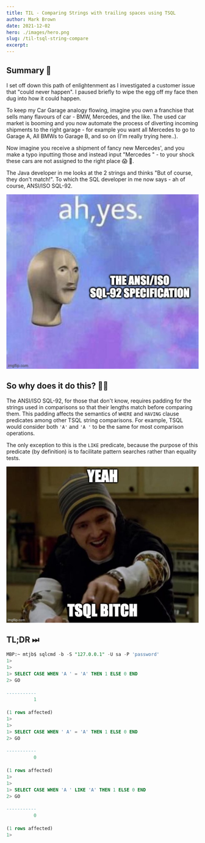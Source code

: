 ```yaml
---
title: TIL - Comparing Strings with trailing spaces using TSQL
author: Mark Brown
date: 2021-12-02
hero: ./images/hero.png
slug: /til-tsql-string-compare
excerpt: 
---
```


## Summary 📖
I set off down this path of enlightenment as I investigated a customer issue that "could never happen". I paused briefly to wipe the egg off my face then dug into how it could happen.

To keep my Car Garage analogy flowing, imagine you own a franchise that sells many flavours of car - BMW, Mercedes, and the like. The used car market is booming and you now automate the process of diverting incoming shipments to the right garage - for example you want all Mercedes to go to Garage A, All BMWs to Garage B, and so on (I'm really trying here..).

Now imagine you receive a shipment of fancy new Mercedes', and you make a typo inputting those and instead input "Mercedes " - to your shock these cars are not assigned to the right place 😱 🤯.

The Java developer in me looks at the 2 strings and thinks "But of course, they don't match!". To which the SQL developer in me now says - ah of course, ANSI/ISO SQL-92.

<div className="Image__Small">
  <img
    src="./images/spec.jpeg"
    title="ANSI/ISO SQL-92"
    alt=""
  />
</div>

## So why does it do this? 🙋‍♂️
The ANSI/ISO SQL-92, for those that don't know, requires padding for the strings used in comparisons so that their lengths match before comparing them. This padding affects the semantics of `WHERE` and `HAVING` clause predicates among other TSQL string comparisons. For example, TSQL would consider both `'A'` and `'A '` to be the same for most comparison operations.

The only exception to this is the `LIKE` predicate, because the purpose of this predicate (by definition) is to facilitate pattern searches rather than equality tests.

<div className="Image__Small">
  <img
    src="./images/tsql.jpeg"
    title="TSQL"
    alt=""
  />
</div>

## TL;DR ⏭
```sql
MBP:~ mtjb$ sqlcmd -b -S "127.0.0.1" -U sa -P 'password'
1>
1>
1> SELECT CASE WHEN 'A ' = 'A' THEN 1 ELSE 0 END
2> GO

-----------
          1

(1 rows affected)
1>
1>
1> SELECT CASE WHEN ' A' = 'A' THEN 1 ELSE 0 END
2> GO

-----------
          0

(1 rows affected)
1>
1>
1> SELECT CASE WHEN 'A ' LIKE 'A' THEN 1 ELSE 0 END
2> GO

-----------
          0

(1 rows affected)
1>
```